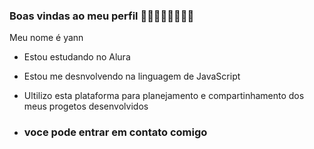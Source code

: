 ### Boas vindas ao meu perfil 🥇🥇🥇♊🦅🥇🥇🥇

Meu nome é yann

- Estou estudando no Alura
- Estou me desnvolvendo na linguagem de JavaScript
- Ultilizo esta plataforma para planejamento e compartinhamento dos meus progetos desenvolvidos

- ### voce pode entrar em contato comigo
  
